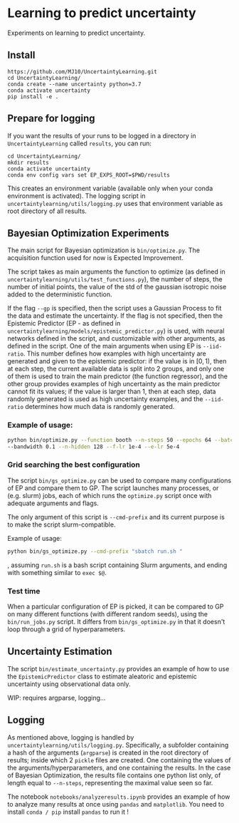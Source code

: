 # Learning to predict uncertainty

Experiments on learning to predict uncertainty.

## Install

```
https://github.com/MJ10/UncertaintyLearning.git
cd UncertaintyLearning/
conda create --name uncertainty python=3.7
conda activate uncertainty
pip install -e .
```

## Prepare for logging

If you want the results of your runs to be logged in a directory in `UncertaintyLearning` called `results`, you can run:
```
cd UncertaintyLearning/
mkdir results
conda activate uncertainty
conda env config vars set EP_EXPS_ROOT=$PWD/results
```

This creates an environment variable (available only when your conda environment is activated). The logging script in `uncertaintylearning/utils/logging.py` uses that environment
variable as root directory of all results.

## Bayesian Optimization Experiments
The main script for Bayesian optimization is `bin/optimize.py`. The acquisition function used for now is Expected Improvement.

The script takes as main arguments the function to optimize (as defined in `uncertaintylearning/utils/test_functions.py`), 
the number of steps, the number of initial points, the value of the std of the gaussian isotropic noise added to the 
deterministic function. 

If the flag `--gp` is specified, then the script uses a Gaussian Process to fit the data and estimate
the uncertainty. If the flag is not specified, then the Epistemic Predictor (EP - as defined in `uncertaintylearning/models/epistemic_predictor.py`)
is used, with neural networks defined in the script, and customizable with other arguments, as defined in the script. 
One of the main arguments when using EP is `--iid-ratio`. This number defines how examples with high uncertainty are generated and
given to the epistemic predictor: if the value is in $[0, 1)$, then at each step, the current available data is split into 2 groups, and only one of them
is used to train the main predictor (the function regressor), and the other group provides examples of high uncertainty as the main predictor cannot fit 
its values; if the value is larger than $1$, then at each step, data randomly generated is used as high uncertainty examples, and the `--iid-ratio`
determines how much data is randomly generated.


### Example of usage:
```bash
python bin/optimize.py --function booth --n-steps 50 --epochs 64 --batch-size 16 --iid-ratio 5 --kernel gaussian 
--bandwidth 0.1 --n-hidden 128 --f-lr 1e-4 --e-lr 5e-4
```


### Grid searching the best configuration
The script `bin/gs_optimize.py` can be used to compare many configurations of EP and compare them to GP. The script launches 
many processes, or (e.g. slurm) jobs, each of which runs the `optimize.py` script once with adequate arguments and flags.

The only argument of this script is `--cmd-prefix` and its current purpose is to make the script slurm-compatible.

Example of usage:
```bash
python bin/gs_optimize.py --cmd-prefix "sbatch run.sh "
```
, assuming `run.sh` is a bash script containing Slurm arguments, and ending with something similar to `exec $@`.

### Test time
When a particular configuration of EP is picked, it can be compared to GP on many different functions (with different random seeds),
using the `bin/run_jobs.py` script. It differs from `bin/gs_optimize.py` in that it doesn't loop through a grid of hyperparameters.

## Uncertainty Estimation
The script `bin/estimate_uncertainty.py` provides an example of how to use the `EpistemicPredictor` class to estimate aleatoric and epistemic
uncertainty using observational data only. 

WIP: requires argparse, logging...

## Logging
As mentioned above, logging is handled by `uncertaintylearning/utils/logging.py`. Specifically, a subfolder containing a hash of the arguments (`argparse`) is created
in the root directory of results; inside which 2 `pickle` files are created. One containing the values of the arguments/hyperparameters, and one containing the results.
In the case of Bayesian Optimization, the results file contains one python list only, of length equal to `--n-steps`, representing the maximal value seen so far.

The notebook `notebooks/analyzeresults.ipynb` provides an example of how to analyze many results at once using `pandas` and `matplotlib`. 
You need to install `conda / pip` install `pandas` to run it !